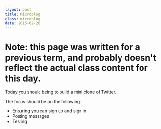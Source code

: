 ```yaml
---
layout: post
title: Microblog
class: microblog
date: 2015-02-26
---
```


# Note: this page was written for a previous term, and probably doesn't reflect the actual class content for this day.

Today you should being to build a mini clone of Twitter.

The focus should be on the following:

- Ensuring you can sign up and sign in
- Posting messages
- Testing

